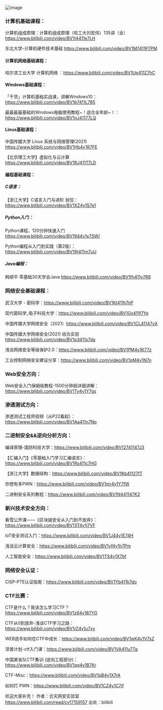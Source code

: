 ![image](https://user-images.githubusercontent.com/59039008/177117748-c2c781cb-26e8-450d-a0cd-13cca0daedbc.png)
### 计算机基础课程：

计算机组成原理：计算机组成原理（哈工大刘宏伟）135讲（全）https://www.bilibili.com/video/BV1t4411e7LH

东北大学-计算机硬件技术基础 https://www.bilibili.com/video/BV1M7411P7PM

#### 计算机网络基础课程：

哈尔滨工业大学 计算机网络 ：https://www.bilibili.com/video/BV1Up411Z7hC

#### Windows基础课程：

「干货」计算机基础实战课，讲解Windows10：https://www.bilibili.com/video/BV1b7411L785

最最最最基础的Windows电脑使用教程~！适合全年龄~！：https://www.bilibili.com/video/BV1nJ41177LQ

#### Linux基础课程：

中国传媒大学 Linux 系统与网络管理(2021) https://www.bilibili.com/video/BV1Hb4y1R7FE

【北京理工大学】虚拟化与云计算 https://www.bilibili.com/video/BV1RJ411T7LD

#### 编程基础课程：

##### C语言：

【浙江大学】C语言入门与进阶 翁恺：https://www.bilibili.com/video/BV1XZ4y1S7e1

##### Python入门：

Python课程，120分钟快速入门 https://www.bilibili.com/video/BV1944y1x7SW/

Python编程从入门到实践（第2版）：https://www.bilibili.com/video/BV19t411m7uU

##### Java编程：

韩顺平 零基础30天学会Java https://www.bilibili.com/video/BV1fh411y7R8

### 网络安全基础课程：

武汉大学 - 密码学：https://www.bilibili.com/video/BV1Kt411h7nP

现代密码学_电子科技大学：https://www.bilibili.com/video/BV1Gx411f7Yo

中国传媒大学网络安全（2021）https://www.bilibili.com/video/BV1CL41147vX

中国传媒大学网络安全(2021) 综合实验 https://www.bilibili.com/video/BV1p3411x7da

浅谈网络安全等级保护2.0：https://www.bilibili.com/video/BV1PM4y1K77z

工业控制网络安全建设分享：https://www.bilibili.com/video/BV1qM4y1N7n

### Web安全方向：

Web安全入门保姆级教程-1500分钟超详细讲解：https://www.bilibili.com/video/BV1Ty4y1Y7gs

### 渗透测试方向：

渗透测试工程师视频（从P22看起）：https://www.bilibili.com/video/BV1Aa411n7Np

### 二进制安全&&逆向分析方向：

编译原理-国防科技大学：https://www.bilibili.com/video/BV12741147J3

【汇编入门】《零基础入门学习汇编语言》：https://www.bilibili.com/video/BV1Rs411c7HG

【浙江大学】数据结构：https://www.bilibili.com/video/BV1Kb41127fT

你想有多PWN：https://www.bilibili.com/video/BV1mr4y1Y7fW

二进制安全系列教程：https://www.bilibili.com/video/BV1N441147K2

### 新兴技术安全方向：

看雪公开课——《区块链安全从入门到不放弃》：https://www.bilibili.com/video/BV13T4y1j7VF

IoT安全测试入门：https://www.bilibili.com/video/BV1J44y1E74H

浅谈云计算安全：https://www.bilibili.com/video/BV1yf4y1h7Pm

人工智能安全：https://www.bilibili.com/video/BV1TS4y1X7bf

### 网络安全认证：

CISP-PTE认证指南：https://www.bilibili.com/video/BV1Yb411k7do

### CTF比赛：

CTF是什么？我该怎么学习CTF？https://www.bilibili.com/video/BV1z64y187YG

CTF从0到放弃-浅谈CTF学习之路：https://www.bilibili.com/video/BV1rZ4y1u7xy

WEB选手如何在CTF中成长：https://www.bilibili.com/video/BV1wK4y1V7sZ

涅普计划-ctf入门课：https://www.bilibili.com/video/BV1VA411u7Tg

中国某省队CTF集训 (逆向工程部分)：https://www.bilibili.com/video/BV1qq4y1B7Kr

CTF-Misc：https://www.bilibili.com/video/BV1pB4y1X7rA

如何打 PWN：https://www.bilibili.com/video/BV1CZ4y1C7if

欢迎大家补充！ 作者：合天网安实验室 https://www.bilibili.com/read/cv17159157 出处：bilibili
